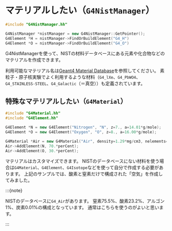 # マテリアルしたい（``G4NistManager``）

```cpp
#include "G4NistManager.hh"

G4NistManager *nistManager = new G4NistManager::GetPointer();
G4Element *H = nistManager->FindOrBuildElement("G4_H")
G4Element *O = nistManager->FindOrBuildElement("G4_O")
```

G4NistManagerを使って、NISTの材料データベースにある元素や化合物などのマテリアルを作成できます。

利用可能なマテリアル名は[Geant4 Material Database](https://geant4-userdoc.web.cern.ch/UsersGuides/ForApplicationDeveloper/html/Appendix/materialNames.html)を参照してください。
素粒子・原子核実験でよく利用するような材料（``G4_lXe``、``G4_PbWO4``、``G4_STAINLESS-STEEL``、``G4_Galactic``（＝真空））も定義されています。

## 特殊なマテリアルしたい（``G4Material``）

```cpp
#include "G4Material.hh"
#include "G4Element.hh"

G4Element *N = new G4Element("Nitrogen", "N", z=7., a=14.01*g/mole);
G4Element *O = new G4Element("Oxygen", "O", z=8., a=16.00*g/mole);

G4Material *Air = new G4Material("Air", density=1.29*mg/cm3, nelements=2);
Air->AddElement(N, 70.*perCent);
Air->AddElement(O, 30.*perCent);
```

マテリアルはカスタマイズできます。
NISTのデータベースにない材料を使う場合は``G4Material``、``G4Element``、``G4Isotope``などを使って自分で作成する必要があります。
上記のサンプルでは、酸素と窒素だけで構成された「空気」を作成してみました。

:::{note}

NISTのデータベースに``G4_Air``があります。
窒素75.5%、酸素23.2%、アルゴン1%、炭素0.01%の構成となっています。
通常はこちらを使うのがよいと思います。

:::
